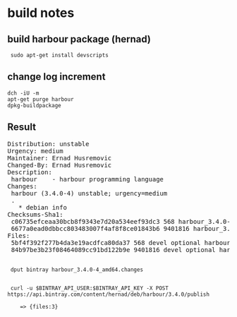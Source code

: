 # build notes

## build harbour package (hernad)

     sudo apt-get install devscripts


## change log increment

    dch -iU -m
    apt-get purge harbour
    dpkg-buildpackage


## Result

<pre>
Distribution: unstable
Urgency: medium
Maintainer: Ernad Husremovic <hernad@bring.out.ba>
Changed-By: Ernad Husremovic <hernad@bring.out.ba>
Description:
 harbour    - harbour programming language
Changes:
 harbour (3.4.0-4) unstable; urgency=medium
 .
   * debian info
Checksums-Sha1:
 c06735efceaa30bcb8f9343e7d20a534eef93dc3 568 harbour_3.4.0-4.dsc
 6677a0ead0dbbcc803483007f4af8f8ce01843b6 9401816 harbour_3.4.0-4_amd64.deb
Files:
 5bf4f392f277b4da3e19acdfca80da37 568 devel optional harbour_3.4.0-4.dsc
 84b97be3b23f08464089cc91bd122b9e 9401816 devel optional harbour_3.4.0-4_amd64.deb

</pre>


     dput bintray harbour_3.4.0-4_amd64.changes 


     curl -u $BINTRAY_API_USER:$BINTRAY_API_KEY -X POST https://api.bintray.com/content/hernad/deb/harbour/3.4.0/publish

        => {files:3}


